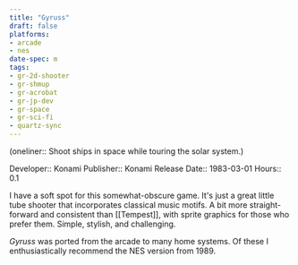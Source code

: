 ```yaml
---
title: "Gyruss"
draft: false
platforms:
- arcade
- nes
date-spec: m
tags:
- gr-2d-shooter
- gr-shmup 
- gr-acrobat 
- gr-jp-dev
- gr-space 
- gr-sci-fi 
- quartz-sync
---
```


(oneliner:: Shoot ships in space while touring the solar system.)

Developer:: Konami
Publisher:: Konami
Release Date:: 1983-03-01
Hours:: 0.1

I have a soft spot for this somewhat-obscure game. It's just a great little tube shooter that incorporates classical music motifs. A bit more straight-forward and consistent than [[Tempest]], with sprite graphics for those who prefer them. Simple, stylish, and challenging.

*Gyruss* was ported from the arcade to many home systems. Of these I enthusiastically recommend the NES version from 1989.